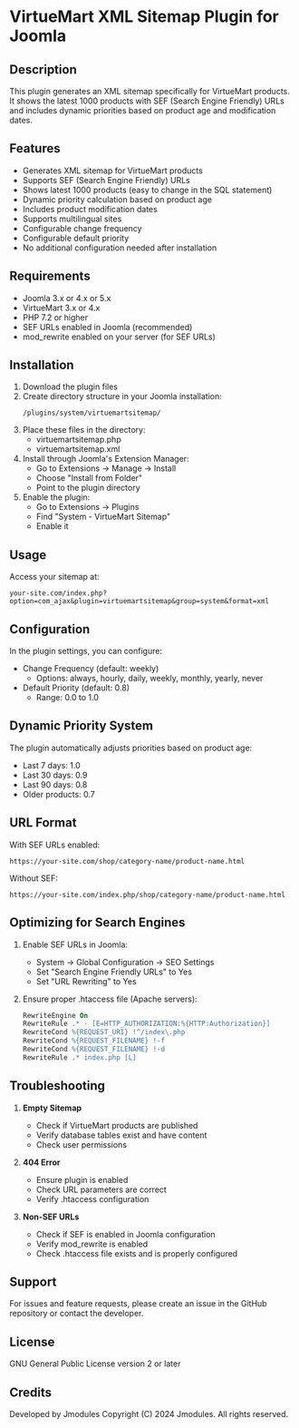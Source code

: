 # VirtueMart XML Sitemap Plugin for Joomla

## Description
This plugin generates an XML sitemap specifically for VirtueMart products. It shows the latest 1000 products with SEF (Search Engine Friendly) URLs and includes dynamic priorities based on product age and modification dates.

## Features
- Generates XML sitemap for VirtueMart products
- Supports SEF (Search Engine Friendly) URLs
- Shows latest 1000 products (easy to change in the SQL statement)
- Dynamic priority calculation based on product age
- Includes product modification dates
- Supports multilingual sites
- Configurable change frequency
- Configurable default priority
- No additional configuration needed after installation

## Requirements
- Joomla 3.x or 4.x or 5.x
- VirtueMart 3.x or 4.x
- PHP 7.2 or higher
- SEF URLs enabled in Joomla (recommended)
- mod_rewrite enabled on your server (for SEF URLs)

## Installation
1. Download the plugin files
2. Create directory structure in your Joomla installation:
   ```
   /plugins/system/virtuemartsitemap/
   ```
3. Place these files in the directory:
   - virtuemartsitemap.php
   - virtuemartsitemap.xml
4. Install through Joomla's Extension Manager:
   - Go to Extensions → Manage → Install
   - Choose "Install from Folder"
   - Point to the plugin directory
5. Enable the plugin:
   - Go to Extensions → Plugins
   - Find "System - VirtueMart Sitemap"
   - Enable it

## Usage
Access your sitemap at:
```
your-site.com/index.php?option=com_ajax&plugin=virtuemartsitemap&group=system&format=xml
```

## Configuration
In the plugin settings, you can configure:
- Change Frequency (default: weekly)
  - Options: always, hourly, daily, weekly, monthly, yearly, never
- Default Priority (default: 0.8)
  - Range: 0.0 to 1.0

## Dynamic Priority System
The plugin automatically adjusts priorities based on product age:
- Last 7 days: 1.0
- Last 30 days: 0.9
- Last 90 days: 0.8
- Older products: 0.7

## URL Format
With SEF URLs enabled:
```
https://your-site.com/shop/category-name/product-name.html
```

Without SEF:
```
https://your-site.com/index.php/shop/category-name/product-name.html
```

## Optimizing for Search Engines
1. Enable SEF URLs in Joomla:
   - System → Global Configuration → SEO Settings
   - Set "Search Engine Friendly URLs" to Yes
   - Set "URL Rewriting" to Yes

2. Ensure proper .htaccess file (Apache servers):
   ```apache
   RewriteEngine On
   RewriteRule .* - [E=HTTP_AUTHORIZATION:%{HTTP:Authorization}]
   RewriteCond %{REQUEST_URI} !^/index\.php
   RewriteCond %{REQUEST_FILENAME} !-f
   RewriteCond %{REQUEST_FILENAME} !-d
   RewriteRule .* index.php [L]
   ```

## Troubleshooting
1. **Empty Sitemap**
   - Check if VirtueMart products are published
   - Verify database tables exist and have content
   - Check user permissions

2. **404 Error**
   - Ensure plugin is enabled
   - Check URL parameters are correct
   - Verify .htaccess configuration

3. **Non-SEF URLs**
   - Check if SEF is enabled in Joomla configuration
   - Verify mod_rewrite is enabled
   - Check .htaccess file exists and is properly configured

## Support
For issues and feature requests, please create an issue in the GitHub repository or contact the developer.

## License
GNU General Public License version 2 or later

## Credits
Developed by Jmodules
Copyright (C) 2024 Jmodules. All rights reserved.
